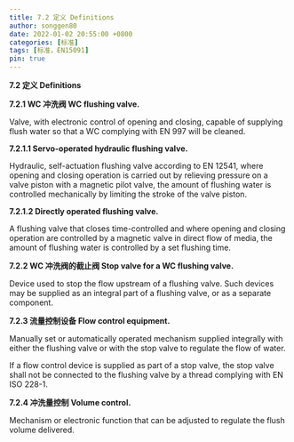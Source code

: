 ```yaml
---
title: 7.2 定义 Definitions
author: songgen80
date: 2022-01-02 20:55:00 +0800
categories: [标准]
tags: [标准，EN15091]
pin: true
---
```


**7.2 定义 Definitions**

**7.2.1 WC 冲洗阀 WC flushing valve.**

Valve, with electronic control of opening and closing, capable of supplying flush water so that a WC complying with EN 997 will be cleaned.

**7.2.1.1 Servo-operated hydraulic flushing valve.**

Hydraulic, self-actuation flushing valve according to EN 12541, where opening and closing operation is carried out by relieving pressure on a valve piston with a magnetic pilot valve, the amount of flushing water is controlled mechanically by limiting the stroke of the valve piston.

**7.2.1.2 Directly operated flushing valve.**

A flushing valve that closes time-controlled and where opening and closing operation are controlled by a magnetic valve in direct flow of media, the amount of flushing water is controlled by a set flushing time.

**7.2.2 WC 冲洗阀的截止阀 Stop valve for a WC flushing valve.**

Device used to stop the flow upstream of a flushing valve. Such devices may be supplied as an integral part of a flushing valve, or as a separate component.

**7.2.3 流量控制设备 Flow control equipment.**

Manually set or automatically operated mechanism supplied integrally with either the flushing valve or with the stop valve to regulate the flow of water.

If a flow control device is supplied as part of a stop valve, the stop valve shall not be connected to the flushing valve by a thread complying with EN ISO 228-1.

**7.2.4 冲洗量控制 Volume control.**

Mechanism or electronic function that can be adjusted to regulate the flush volume delivered.